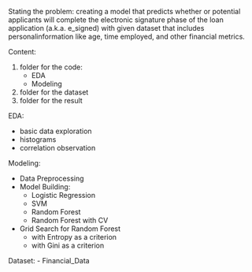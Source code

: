 Stating the problem:
creating a model that predicts whether or potential applicants will complete the electronic signature phase
of the loan application (a.k.a. e_signed) with given dataset that includes personalinformation like age,
time employed, and other financial metrics.


Content:
1. folder for the code: 
    - EDA
    - Modeling
2. folder for the dataset
3. folder for the result


EDA:
  - basic data exploration
  - histograms
  - correlation observation


Modeling:
  - Data Preprocessing
  - Model Building:
    - Logistic Regression
    - SVM
    - Random Forest
    - Random Forest with CV
  - Grid Search for Random Forest
     - with Entropy as a criterion
     - with Gini as a criterion
  
Dataset:
      - Financial_Data
